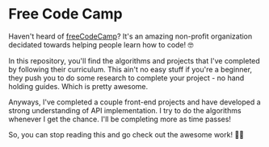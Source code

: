 # Free Code Camp

Haven't heard of [freeCodeCamp](https://freecodecamp.org)? It's an amazing non-profit organization decidated towards helping people learn how to code! 🤓

In this repository, you'll find the algorithms and projects that I've completed by following their curriculum. This ain't no easy stuff if you're a beginner, they push you to do some research to complete your project - no hand holding guides. Which is pretty awesome.

Anyways, I've completed a couple front-end projects and have developed a strong understanding of API implementation. I try to do the algorithms whenever I get the chance. I'll be completing more as time passes! 

So, you can stop reading this and go check out the awesome work! 🏄‍♂️ 


